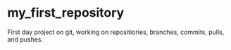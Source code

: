 # my_first_repository

First day project on git, working on repositiories, branches, commits, pulls, and pushes.
